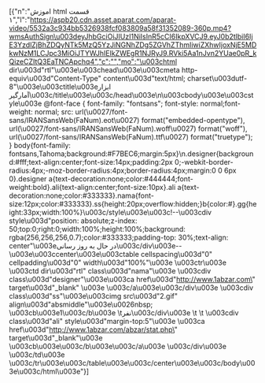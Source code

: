 [{"n":"اموزش html قسمت ۱","l":"https://aspb20.cdn.asset.aparat.com/aparat-video/5532a3c934bb5326938fcf083809a58f31352089-360p.mp4?wmsAuthSign\u003deyJhbGciOiJIUzI1NiIsInR5cCI6IkpXVCJ9.eyJ0b2tlbiI6IjE3YzdlZjBhZDQyNTk5MzQ5YzJiNGNhZDg5ZGVhZThmIiwiZXhwIjoxNjE5MDkwNzM1LCJpc3MiOiJTYWJhIElkZWEgR1NJRyJ9.RVki5Aa1nJvn2YUae0pR_kQizeCZItQ3EaTNCApchq4","c":"","mo":"\u003chtml dir\u003d\"rtl\"\u003e\u003chead\u003e\u003cmeta http-equiv\u003d\"Content-Type\" content\u003d\"text/html; charset\u003dutf-8\"\u003e\u003ctitle\u003eابزار آمارگیر\u003c/title\u003e\u003c/head\u003e\n\u003cbody\u003e\u003cstyle\u003e @font-face { font-family: \"fontsans\"; font-style: normal;font-weight: normal; src: url(\u0027/font-sans/IRANSansWeb(FaNum).eot\u0027) format(\"embedded-opentype\"), url(\u0027/font-sans/IRANSansWeb(FaNum).woff\u0027) format(\"woff\"), url(\u0027/font-sans/IRANSansWeb(FaNum).ttf\u0027) format(\"truetype\"); } body{font-family: fontsans,Tahoma;background:#F7BEC6;margin:5px}\n.designer{background:#fff;text-align:center;font-size:14px;padding:2px 0;-webkit-border-radius:4px;-moz-border-radius:4px;border-radius:4px;margin:0 0 6px 0}.designer a{text-decoration:none;color:#444444;font-weight:bold}.ali{text-align:center;font-size:10px}.ali a{text-decoration:none;color:#333333}.nama{font-size:12px;color:#333333}.ss{height:20px;overflow:hidden;}b{color:#}.gg{height:33px;width:100%}\u003c/style\u003e\u003c!--\u003cdiv style\u003d\"position: absolute;z-index: 50;top:0;right:0;width:100%;height:100%;background: rgba(256,256,256,0.7);color:#333333;padding-top: 30%;text-align: center\"\u003eدر حال به روز رسانی\u003c/div\u003e--\u003e\u003ccenter\u003e\u003ctable cellspacing\u003d\"0\" cellpadding\u003d\"0\" width\u003d\"100%\"\u003e \u003ctr\u003e \u003ctd dir\u003d\"rtl\" class\u003d\"nama\"\u003e \u003cdiv class\u003d\"designer\"\u003e\u003ca href\u003d\"http://www.1abzar.com\" target\u003d\"_blank\" \u003e \u003c/a\u003e\u003c/div\u003e \u003cdiv class\u003d\"ss\"\u003e\u003cimg src\u003d\"2.gif\" align\u003d\"absmiddle\"\u003e\u0026nbsp; \u003cb\u003e1\u003c/b\u003e \tنفر\u003c/div\u003e \t \t \u003cdiv class\u003d\"ali\" style\u003d\"margin-top:5\"\u003e \u003ca href\u003d\"http://www.1abzar.com/abzar/stat.php\" target\u003d\"_blank\"\u003e \u003cb\u003e\u003c/b\u003e\u003c/a\u003e \u003c/div\u003e \u003c/td\u003e \u003c/tr\u003e\u003c/table\u003e\u003c/center\u003e\u003c/body\u003e\u003c/html\u003e"}]
